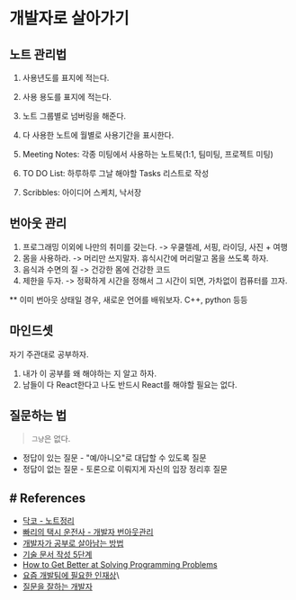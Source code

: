 # 개발자로 살아가기


## 노트 관리법
  1. 사용년도를 표지에 적는다.
  1. 사용 용도를 표지에 적는다.
  1. 노트 그룹별로 넘버링을 해준다.
  1. 다 사용한 노트에 월별로 사용기간을 표시한다.
   
1. Meeting Notes: 각종 미팅에서 사용하는 노트북(1:1, 팀미팅, 프로젝트 미팅)
1. TO DO List:  하루하루 그날 해야할 Tasks 리스트로 작성
1. Scribbles:  아이디어 스케치, 낙서장
  
  
## 번아웃 관리
  1. 프로그래밍 이외에 나만의 취미를 갖는다. -> 우쿨렐레, 서핑, 라이딩, 사진 + 여행
  1. 몸을 사용하라. -> 머리만 쓰지말자. 휴식시간에 머리말고 몸을 쓰도록 하자.
  1. 음식과 수면의 질 -> 건강한 몸에 건강한 코드
  1. 제한을 두자. -> 정확하게 시간을 정해서 그 시간이 되면, 가차없이 컴퓨터를 끄자.
                
** 이미 번아웃 상태일 경우,
 새로운 언어를 배워보자. C++, python 등등               
  
## 마인드셋
자기 주관대로 공부하자.
1. 내가 이 공부를 왜 해야하는 지 알고 하자.
1. 남들이 다 React한다고 나도 반드시 React를 해야할 필요는 없다.

## 질문하는 법
> `그냥`은 없다.
- 정답이 있는 질문 - "예/아니오"로 대답할 수 있도록 질문
- 정답이 없는 질문 - 토론으로 이뤄지게 자신의 입장 정리후 질문
  
## # References  
- [닥코 - 노트정리](https://www.youtube.com/watch?v=DuWSGCOOa9Q)
- [빠리의 택시 운전사 - 개발자 번아웃관리](https://geonlee.tistory.com/184?category=339703)
- [개발자가 공부로 살아남는 방법](https://evan-moon.github.io/2019/08/26/how-does-developer-study/)
- [기술 문서 작성 5단계](https://tech.kakaoenterprise.com/65)
- [How to Get Better at Solving Programming Problems](https://levelup.gitconnected.com/how-to-get-better-at-solving-programming-problems-29e547555bf2)
- [요즘 개발팀에 필요한 인재상](https://jybaek.tistory.com/m/878?fbclid=IwAR24D9lDVT4CZI53h2uzZ0I1OJg50CqRT01V4l2POZbyOlFhuOiB9yPLA2Q)\
- [질문을 잘하는 개발자](https://jbee.io/essay/good_questionor/)
